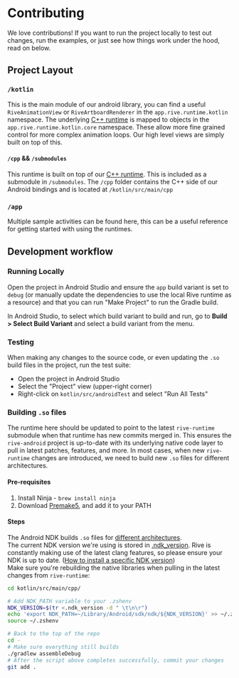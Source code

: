 # Contributing

We love contributions! If you want to run the project locally to test out changes, run the examples,
or just see how things work under the hood, read on below.

## Project Layout

### `/kotlin`

This is the main module of our android library, you can find a useful `RiveAnimationView`
or `RiveArtboardRenderer` in the `app.rive.runtime.kotlin` namespace.
The underlying [C++ runtime](https://github.com/rive-app/rive-runtime) is mapped to objects in
the `app.rive.runtime.kotlin.core` namespace. These allow more fine grained control for more complex
animation loops. Our high level views are simply built on top of this.

#### `/cpp` && `/submodules`

This runtime is built on top of our [C++ runtime](https://github.com/rive-app/rive-runtime). This is
included as a submodule in `/submodules`. The `/cpp` folder contains the C++ side of our Android bindings and is located at `/kotlin/src/main/cpp`

### `/app`

Multiple sample activities can be found here, this can be a useful reference for getting started
with using the runtimes.

## Development workflow

### Running Locally

Open the project in Android Studio and ensure the `app` build variant is set to `debug` (or manually update the dependencies to use the local Rive runtime as a resource) and that you can run "Make Project" to run the Gradle build.

In Android Studio, to select which build variant to build and run, go to **Build > Select Build Variant** and select a build variant from the menu.

### Testing

When making any changes to the source code, or even updating the `.so` build files in the project,
run the test suite:

- Open the project in Android Studio
- Select the "Project" view (upper-right corner)
- Right-click on `kotlin/src/androidTest` and select "Run All Tests"

### Building `.so` files

The runtime here should be updated to point to the latest `rive-runtime` submodule when that runtime has
new commits merged in. This ensures the `rive-android` project is up-to-date with its underlying
native code layer to pull in latest patches, features, and more. In most cases, when new `rive-runtime`
changes are introduced, we need to build new `.so` files for different architectures.

#### Pre-requisites

1. Install Ninja - `brew install ninja`
2. Download [Premake5](https://premake.github.io/download), and add it to your PATH

#### Steps

The Android NDK builds `.so` files
for [different architectures](https://developer.android.com/ndk/guides/abis). <br />
The current NDK version we're using is stored in [.ndk_version](./kotlin/src/main/cpp/.ndk_version). Rive is
constantly making use of the latest clang features, so please ensure your NDK is up to
date. ([How to install a specific NDK version](https://developer.android.com/studio/projects/install-ndk#specific-version)) <br />
Make sure you're rebuilding the native libraries when pulling in the latest changes from `rive-runtime`:

```bash
cd kotlin/src/main/cpp/

# Add NDK_PATH variable to your .zshenv
NDK_VERSION=$(tr <.ndk_version -d " \t\n\r")
echo 'export NDK_PATH=~/Library/Android/sdk/ndk/${NDK_VERSION}' >> ~/.zshenv
source ~/.zshenv

# Back to the top of the repo
cd -
# Make sure everything still builds
./gradlew assembleDebug
# After the script above completes successfully, commit your changes
git add .
```
